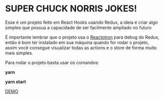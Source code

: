 <h1>SUPER CHUCK NORRIS JOKES!</h1>

Esse é um projeto feito em React Hooks usando Redux, a ideia é criar algo simples que possua a capacidade de ser facilmente ampliado no futuro

É importante lembrar que o projeto usa o <a href="https://github.com/infinitered/reactotron" target="blankl">Reactotron</a> para debug do Redux, então é bom ter instalado em sua máquina quando for rodar o projeto, assim você consegue visualizar todas as actions e o store de forma muito mais simples.

Para rodar o projeto basta usar os comandos:

<b>yarn</b>

<b>yarn start</b>

<a href="https://allanreges.github.io/react-chucknorris">DEMO</a>
